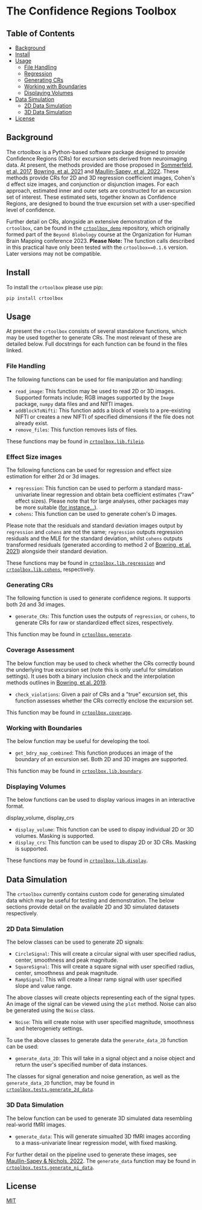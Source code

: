 # The Confidence Regions Toolbox

## Table of Contents

- [Background](#background)
- [Install](#install)
- [Usage](#usage)
  - [File Handling](#file-handling)
  - [Regression](#regression) 
  - [Generating CRs](#generating-crs)
  - [Working with Boundaries](#working-with-boundaries)
  - [Displaying Volumes](#displaying-volumes)
- [Data Simulation](#data-simulation)
  - [2D Data Simulation](#2d-data-simulation)
  - [3D Data Simulation](#3d-data-simulation)
- [License](#license)

## Background

The crtoolbox is a Python-based software package designed to provide Confidence Regions (CRs) for excursion sets derived from neuroimaging data. At present, the methods provided are those proposed in [Sommerfeld, et al. 2017](https://www.tandfonline.com/doi/full/10.1080/01621459.2017.1341838), [Bowring, et al. 2021](https://pubmed.ncbi.nlm.nih.gov/33166643/) and [Maullin-Sapey, et al. 2022](https://arxiv.org/abs/2201.02743). These methods provide CRs for 2D and 3D regression coefficient images, Cohen's d effect size images, and conjunction or disjunction images. For each approach, estimated inner and outer sets are constructed for an excursion set of interest. These estimated sets, together known as Confidence Regions, are designed to bound the true excursion set with a user-specified level of confidence.

Further detail on CRs, alongside an extensive demonstration of the `crtoolbox`, can be found in the [`crtoolbox_demo`](https://github.com/TomMaullin/crtoolbox_demo/) repository, which originally formed part of the `Beyond Blobology` course at the Organization for Human Brain Mapping conference 2023. **Please Note:** The function calls described in this practical have only been tested with the `crtoolbox==0.1.6` version. Later versions may not be compatible.

## Install

To install the `crtoolbox` please use pip:

```
pip install crtoolbox
```

## Usage

At present the `crtoolbox` consists of several standalone functions, which may be used together to generate CRs. The most relevant of these are detailed below. Full docstrings for each function can be found in the files linked.

### File Handling

The following functions can be used for file manipulation and handling:

 - `read_image`: This function may be used to read 2D or 3D images. Supported formats include; RGB images supported by the `Image` package, `numpy` data files and and NIfTI images.
 - `addBlockToNifti`: This function adds a block of voxels to a pre-existing NIFTI or creates a new NIFTI of specified dimensions if the file does not already exist.
 - `remove_files`: This function removes lists of files.

These functions may be found in [`crtoolbox.lib.fileio`](https://github.com/TomMaullin/crtoolbox/blob/master/crtoolbox/lib/fileio.py).

### Effect Size images

The following functions can be used for regression and effect size estimation for either 2d or 3d images.

 - `regression`: This function can be used to perform a standard mass-univariate linear regression and obtain beta coefficient estimates ("raw" effect sizes). Please note that for large analyses, other packages may be more suitable ([for instance...](https://github.com/TomMaullin/BLM)).
 - `cohens`: This function can be used to generate cohen's D images.

Please note that the residuals and standard deviation images output by `regression` and `cohens` are not the same; `regression` outputs regression residuals and the MLE for the standard deviation, whilst `cohens` outputs transformed residuals (generated according to method 2 of [Bowring, et al. 2021](https://pubmed.ncbi.nlm.nih.gov/33166643/)) alongside their standard deviation.

These functions may be found in [`crtoolbox.lib.regression`](https://github.com/TomMaullin/crtoolbox/blob/master/crtoolbox/lib/regression.py) and [`crtoolbox.lib.cohens`](https://github.com/TomMaullin/crtoolbox/blob/master/crtoolbox/lib/cohens.py), respectively.

### Generating CRs

The following function is used to generate confidence regions. It supports both 2d and 3d images.

 - `generate_CRs`: This function uses the outputs of `regression`, or `cohens`, to generate CRs for raw or standardized effect sizes, respectively.

This function may be found in [`crtoolbox.generate`](https://github.com/TomMaullin/crtoolbox/blob/master/crtoolbox/generate.py).

### Coverage Assessment

The below function may be used to check whether the CRs correctly bound the underlying true excursion set (note this is only useful for simulation settings). It uses both a binary inclusion check and the interpolation methods outlines in [Bowring, et al. 2019](https://www.sciencedirect.com/science/article/pii/S1053811919307785).

 - `check_violations`: Given a pair of CRs and a "true" excursion set, this function assesses whether the CRs correctly enclose the excursion set.

This function may be found in [`crtoolbox.coverage`](https://github.com/TomMaullin/crtoolbox/blob/master/crtoolbox/coverage.py).

### Working with Boundaries

The below function may be useful for developing the tool.

 - `get_bdry_map_combined`: This function produces an image of the boundary of an excursion set. Both 2D and 3D images are supported.

This function may be found in [`crtoolbox.lib.boundary`](https://github.com/TomMaullin/crtoolbox/blob/master/crtoolbox/lib/boundary.py).

### Displaying Volumes

The below functions can be used to display various images in an interactive format.

display_volume, display_crs

 - `display_volume`: This function can be used to dispay individual 2D or 3D volumes. Masking is supported.
 - `display_crs`: This function can be used to dispay 2D or 3D CRs. Masking is supported.

These functions may be found in [`crtoolbox.lib.display`](https://github.com/TomMaullin/crtoolbox/blob/master/crtoolbox/lib/display.py).

## Data Simulation

The `crtoolbox` currently contains custom code for generating simulated data which may be useful for testing and demonstration. The below sections provide detail on the available 2D and 3D simulated datasets respectively.

### 2D Data Simulation

The below classes can be used to generate 2D signals:

 - `CircleSignal`: This will create a circular signal with user specified radius, center, smoothness and peak magnitude.
 - `SquareSignal`: This will create a square signal with user specified radius, center, smoothness and peak magnitude.
 - `RampSignal`: This will create a linear ramp signal with user specified slope and value range.
 
The above classes will create objects representing each of the signal types. An image of the signal can be viewed using the `plot` method. Noise can also be generated using the `Noise` class.
 
 - `Noise`: This will create noise with user specified magnitude, smoothness and heterogeniety settings.
 
To use the above classes to generate data the `generate_data_2D` function can be used:

 - `generate_data_2D`: This will take in a signal object and a noise object and return the user's specified number of data instances.

The classes for signal generation and noise generation, as well as the `generate_data_2D` function, may be found in [`crtoolbox.tests.generate_2d_data`](https://github.com/TomMaullin/crtoolbox/blob/master/crtoolbox/tests/generate_2d_data.py).

### 3D Data Simulation

The below function can be used to generate 3D simulated data resembling real-world fMRI images.

 - `generate_data`: This will generate simualted 3D fMRI images according to a mass-univariate linear regression model, with fixed masking.

For further detail on the pipeline used to generate these images, see [Maullin-Sapey & Nichols. 2022](https://www.biorxiv.org/content/10.1101/2022.03.09.483645v1.full). The `generate_data` function may be found in [`crtoolbox.tests.generate_ni_data`](https://github.com/TomMaullin/crtoolbox/blob/master/crtoolbox/tests/generate_ni_data.py).

## License

[MIT](LICENSE) 
